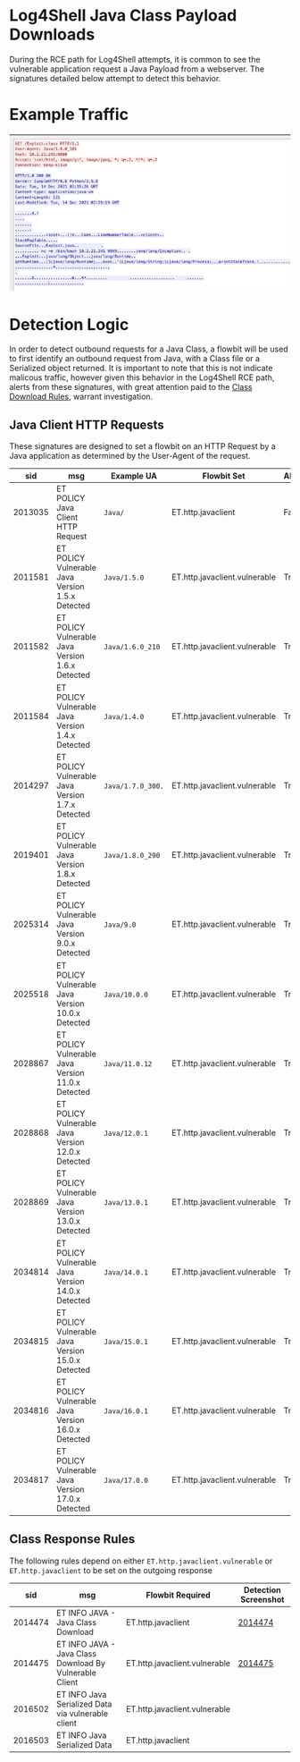 # Log4Shell Java Class Payload Downloads
During the RCE path for Log4Shell attempts, it is common to see the vulnerable application request a Java Payload from 
a webserver.  The signatures detailed below attempt to detect this behavior.   

# Example Traffic
![](Java_Class_Download/download.png)

# Detection Logic
In order to detect outbound requests for a Java Class, a flowbit will be used to first identify an outbound request 
from Java, with a Class file or a Serialized object returned. It is important to note that this is not indicate malicous 
traffic, however given this behavior in the Log4Shell RCE path, alerts from these signatures, with great attention paid 
to the [Class Download Rules](#class-response-rules), warrant investigation. 

## Java Client HTTP Requests
These signatures are designed to set a flowbit on an HTTP Request by a Java application as determined by the User-Agent 
of the request. 

| sid     | msg                                               | Example UA        | Flowbit Set                   | Alerting | 
|---------|---------------------------------------------------|-------------------|-------------------------------|----------|
| 2013035 | ET POLICY Java Client HTTP Request                | `Java/`           | ET.http.javaclient            | False    |
| 2011581 | ET POLICY Vulnerable Java Version 1.5.x Detected  | `Java/1.5.0`      | ET.http.javaclient.vulnerable | True     |
| 2011582 | ET POLICY Vulnerable Java Version 1.6.x Detected  | `Java/1.6.0_210`  | ET.http.javaclient.vulnerable | True     |
| 2011584 | ET POLICY Vulnerable Java Version 1.4.x Detected  | `Java/1.4.0`      | ET.http.javaclient.vulnerable | True     |
| 2014297 | ET POLICY Vulnerable Java Version 1.7.x Detected  | `Java/1.7.0_300.` | ET.http.javaclient.vulnerable | True     |
| 2019401 | ET POLICY Vulnerable Java Version 1.8.x Detected  | `Java/1.8.0_290`  | ET.http.javaclient.vulnerable | True     |
| 2025314 | ET POLICY Vulnerable Java Version 9.0.x Detected  | `Java/9.0`        | ET.http.javaclient.vulnerable | True     |
| 2025518 | ET POLICY Vulnerable Java Version 10.0.x Detected | `Java/10.0.0`     | ET.http.javaclient.vulnerable | True     |
| 2028867 | ET POLICY Vulnerable Java Version 11.0.x Detected | `Java/11.0.12`    | ET.http.javaclient.vulnerable | True     |
| 2028868 | ET POLICY Vulnerable Java Version 12.0.x Detected | `Java/12.0.1`     | ET.http.javaclient.vulnerable | True     |
| 2028869 | ET POLICY Vulnerable Java Version 13.0.x Detected | `Java/13.0.1`     | ET.http.javaclient.vulnerable | True     |
| 2034814 | ET POLICY Vulnerable Java Version 14.0.x Detected | `Java/14.0.1`     | ET.http.javaclient.vulnerable | True     |
| 2034815 | ET POLICY Vulnerable Java Version 15.0.x Detected | `Java/15.0.1`     | ET.http.javaclient.vulnerable | True     |
| 2034816 | ET POLICY Vulnerable Java Version 16.0.x Detected | `Java/16.0.1`     | ET.http.javaclient.vulnerable | True     |
| 2034817 | ET POLICY Vulnerable Java Version 17.0.x Detected | `Java/17.0.0`     | ET.http.javaclient.vulnerable | True     |


## Class Response Rules                                                              
The following rules depend on either `ET.http.javaclient.vulnerable` or `ET.http.javaclient` to be set on the outgoing 
response

| sid     | msg                                                     | Flowbit Required              | Detection Screenshot                       | 
|---------|---------------------------------------------------------|-------------------------------|--------------------------------------------|
| 2014474 | ET INFO JAVA - Java Class Download                      | ET.http.javaclient            | [2014474](Java_Class_Download/2014474.png) |
| 2014475 | ET INFO JAVA - Java Class Download By Vulnerable Client | ET.http.javaclient.vulnerable | [2014475](Java_Class_Download/2014475.png) |
| 2016502 | ET INFO Java Serialized Data via vulnerable client      | ET.http.javaclient.vulnerable |                                            |
| 2016503 | ET INFO Java Serialized Data                            | ET.http.javaclient            |                                            |


